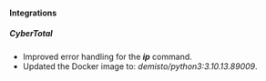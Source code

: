 
#### Integrations

##### CyberTotal

- Improved error handling for the ***ip*** command.
- Updated the Docker image to: *demisto/python3:3.10.13.89009*.
